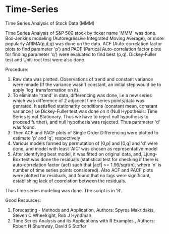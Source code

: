 # Time-Series
Time Series Analysis of Stock Data (MMM)

Time Series Analysis of S&P 500 stock by ticker name 'MMM' was done. 
Box-Jenkins modeling (Autoregressive Integrated Moving Average), or more popularly ARIMA(p,d,q) was done on the data.
ACF (Auto-correlation factor plots to find parameter 'p') and PACF (Partical Auto-correlation factor plots for finding parameter 'q') were evaluated to find best (p,q). Dickey-Fuller test and Unit-root test were also done

Procedure:
1) Raw data was plotted. Observations of trend and constant variance were nmade (If the variance wasn't constant, an initial step would be to apply 'log' transformation on it). 
2) To eliminate 'trand' in data, differencing was done, i.e a new series which was difference of 2 adjacent time series points/data was genrated. It satisfied stationarity conditions (constant mean, constant variance ) i.e Dickey-Fuller test was done on it (Null Hypothesis: Time Series is not Stationary. Thus we have to reject null hypothesis to proceed further), and null hypothesis was rejected. Thus parameter 'd' was found.
3) Then ACF and PACF plots of Single Order Differencing were plotted to estimate 'p' and 'q', respectively
4) Various models formed by permutation of [0,p] and [0,q] and 'd' were done, and model with least 'AIC' was chosen as representative model
5) After identifying best model, it was fitted on original data, and, Ljung-Box test was done the residuals (statistical test for checking if there is auto-correlation factor (acf) such that |acf| >= 1.96/sqrt(n), where 'n' is number of time series points considered). Also ACF and PACF plots were plotted for residuals, and found that no lags were significant, establishing lack of coorelation between the residuals.

Thus time series modeling was done. The script is in 'R'.

Good Resources: 
1) Forecasting - Methods and Application, Authors: Spyros Makridakis, Steven C Wheelright, Rob J Hyndman
2) Time Series Analysis and its Applications with R Examples , Authors: Robert H Shumway, David S Stoffer
